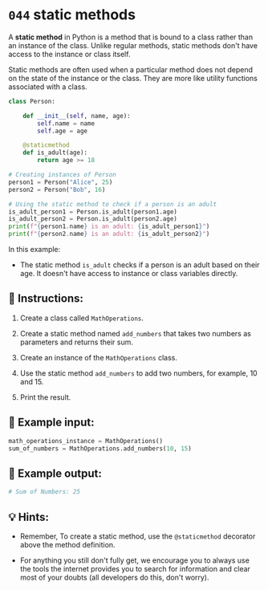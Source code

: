 # `044` static methods

A **static method** in Python is a method that is bound to a class rather than an instance of the class. Unlike regular methods, static methods don't have access to the instance or class itself.

Static methods are often used when a particular method does not depend on the state of the instance or the class. They are more like utility functions associated with a class.

```py
class Person:

    def __init__(self, name, age):
        self.name = name
        self.age = age

    @staticmethod
    def is_adult(age):
        return age >= 18

# Creating instances of Person
person1 = Person("Alice", 25)
person2 = Person("Bob", 16)

# Using the static method to check if a person is an adult
is_adult_person1 = Person.is_adult(person1.age)
is_adult_person2 = Person.is_adult(person2.age)
print(f"{person1.name} is an adult: {is_adult_person1}")
print(f"{person2.name} is an adult: {is_adult_person2}")
```        

In this example:

+ The static method `is_adult` checks if a person is an adult based on their age. It doesn't have access to instance or class variables directly.

## 📝 Instructions:

1. Create a class called `MathOperations`.

2. Create a static method named `add_numbers` that takes two numbers as parameters and returns their sum.

3. Create an instance of the `MathOperations` class.

4. Use the static method `add_numbers` to add two numbers, for example, 10 and 15.

5. Print the result.

## 📎 Example input:

```py
math_operations_instance = MathOperations()
sum_of_numbers = MathOperations.add_numbers(10, 15)
```

## 📎 Example output:

```py
# Sum of Numbers: 25
```

## 💡 Hints:

+ Remember, To create a static method, use the `@staticmethod` decorator above the method definition.

+ For anything you still don't fully get, we encourage you to always use the tools the internet provides you to search for information and clear most of your doubts (all developers do this, don't worry).
